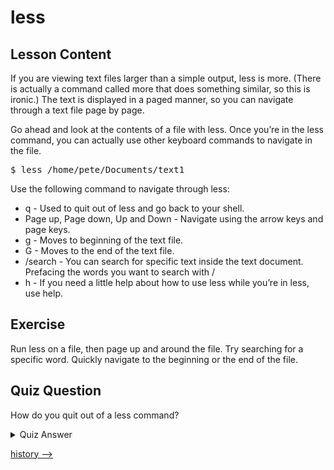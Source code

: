 # less

## Lesson Content

If you are viewing text files larger than a simple output, less is more. (There is actually a command called more that does something similar, so this is ironic.) The text is displayed in a paged manner, so you can navigate through a text file page by page. 

Go ahead and look at the contents of a file with less. Once you’re in the less command, you can actually use other keyboard commands to navigate in the file. 

<pre>$ less /home/pete/Documents/text1</pre>

Use the following command to navigate through less: 

<ul>
<li>q - Used to quit out of less and go back to your shell.</li>
<li>Page up, Page down, Up and Down - Navigate using the arrow keys and page keys.</li>
<li>g - Moves to beginning of the text file.</li>
<li>G - Moves to the end of the text file.</li>
<li>/search - You can search for specific text inside the text document. Prefacing the words you want to search with /</li>
<li>h - If you need a little help about how to use less while you’re in less, use help.</li>
</ul>

## Exercise

Run less on a file, then page up and around the file. Try searching for a specific word. Quickly navigate to the beginning or the end of the file.

## Quiz Question

How do you quit out of a less command?

<details>
    <summary>Quiz Answer</summary>
    <code>q</code>
</details>

[history -->](history-command.md)

